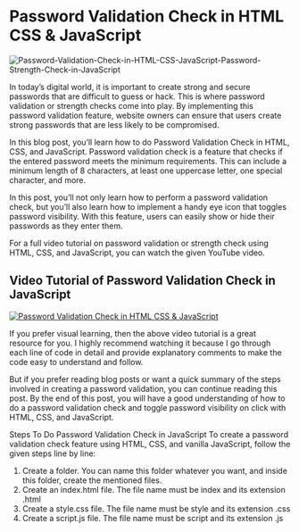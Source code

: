 # Password Validation Check in HTML CSS & JavaScript

![Password-Validation-Check-in-HTML-CSS-JavaScript-Password-Strength-Check-in-JavaScript](https://user-images.githubusercontent.com/46256884/232989878-4f950338-ab48-4eb8-a417-e5bb7f2b1e32.png)

In today’s digital world, it is important to create strong and secure passwords that are difficult to guess or hack. This is where password validation or strength checks come into play. By implementing this password validation feature, website owners can ensure that users create strong passwords that are less likely to be compromised.

In this blog post, you’ll learn how to do Password Validation Check in HTML, CSS, and JavaScript. Password validation check is a feature that checks if the entered password meets the minimum requirements. This can include a minimum length of 8 characters, at least one uppercase letter, one special character, and more.

In this post, you’ll not only learn how to perform a password validation check, but you’ll also learn how to implement a handy eye icon that toggles password visibility. With this feature, users can easily show or hide their passwords as they enter them.

For a full video tutorial on password validation or strength check using HTML, CSS, and JavaScript, you can watch the given YouTube video.

## Video Tutorial of Password Validation Check in JavaScript

[![Password Validation Check in HTML CSS & JavaScript](https://res.cloudinary.com/marcomontalbano/image/upload/v1681887715/video_to_markdown/images/youtube--UHAuPmPtwuQ-c05b58ac6eb4c4700831b2b3070cd403.jpg)](https://youtu.be/UHAuPmPtwuQ "Password Validation Check in HTML CSS & JavaScript")

If you prefer visual learning, then the above video tutorial is a great resource for you. I highly recommend watching it because I go through each line of code in detail and provide explanatory comments to make the code easy to understand and follow.

But if you prefer reading blog posts or want a quick summary of the steps involved in creating a password validation, you can continue reading this post. By the end of this post, you will have a good understanding of how to do a password validation check and toggle password visibility on click with HTML, CSS, and JavaScript.

Steps To Do Password Validation Check in JavaScript
To create a password validation check feature using HTML, CSS, and vanilla JavaScript, follow the given steps line by line:

1. Create a folder. You can name this folder whatever you want, and inside this folder, create the mentioned files.
2. Create an index.html file. The file name must be index and its extension .html
3. Create a style.css file. The file name must be style and its extension .css
4. Create a script.js file. The file name must be script and its extension .js
